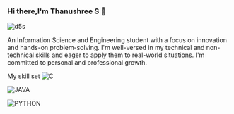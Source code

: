 ### Hi there,I'm Thanushree S 👋
![d5s](https://github.com/tanushrees31/tanushrees31/assets/94157726/54e9325d-a941-4eb1-96f8-8f3ba221b6a3)


An Information Science and Engineering student with a focus on innovation and hands-on problem-solving. I'm well-versed in my technical and non-technical skills and eager to apply them to real-world situations. I'm committed to personal and professional growth.


My skill set
![C](https://github.com/tanushrees31/tanushrees31/assets/94157726/b0e49327-0400-4b5d-a9d5-36c147ea95e7)

![JAVA](https://github.com/tanushrees31/tanushrees31/assets/94157726/300d7e42-a3da-4250-a889-0a663a4f4485)


![PYTHON](https://github.com/tanushrees31/tanushrees31/assets/94157726/7b6dd9e3-f15b-4ce1-97a3-dc7c31402e00)

<!--
**tanushrees31/tanushrees31** is a ✨ _special_ ✨ repository because ![android studio](https://github.com/tanushrees31/tanushrees31/assets/94157726/1143f543-abfd-430a-b54c-d5fbe0032e96)
its `README.md` (this file) appears on your GitHub profile.

Here are some ideas to get you started:
![d5s](https://github.com/tanushrees31/tanushrees31/assets/94157726/54e9325d-a941-4eb1-96f8-8f3ba221b6a3)

- 🔭 I’m currently working on ...
- 🌱 I’m currently learning ...
- 👯 I’m looking to collaborate on ...
- 🤔 I’m looking for help with ...
- 💬 Ask me about ...
- 📫 How to reach me: ...
- 😄 Pronouns: ...
- ⚡ Fun fact: ...
-->
